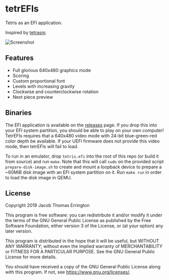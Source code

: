 tetrEFIs
========

Tetris as an EFI application.

Inspired by [tetrasm](https://github.com/programble/tetrasm).

![Screenshot](https://raw.githubusercontent.com/tsani/tetrefis/master/screenshot.png)

Features
--------

* Full glorious 640x480 graphics mode
* Scoring
* Custom proportional font
* Levels with increasing gravity
* Clockwise and counterclockwise rotation
* Next piece preview

Binaries
--------

The EFI application is available on the
[releases](https://github.com/tsani/tetrefis/releases) page.
If you drop this into your EFI system partition, you should be able to play on
your own computer! TetrEFIs requires that a 640x480 video mode with 24-bit
blue-green-red color depth be available. If your UEFI firmware does not provide
this video mode, then tetrEFIs will fail to load.

To run in an emulator, drop `tetris.efi` into the root of this repo (or build it
from source) and run `make`. Note that this will call `sudo` on the provided
script `prepare-disk-image.sh` to create and mount a loopback device to prepare
a ~60MiB disk image with an EFI system partition on it.  Run `make run` in order
to load the disk image in QEMU.

License
-------

Copyright 2019 Jacob Thomas Errington

This program is free software: you can redistribute it and/or modify
it under the terms of the GNU General Public License as published by
the Free Software Foundation, either version 3 of the License, or
(at your option) any later version.

This program is distributed in the hope that it will be useful,
but WITHOUT ANY WARRANTY; without even the implied warranty of
MERCHANTABILITY or FITNESS FOR A PARTICULAR PURPOSE.  See the
GNU General Public License for more details.

You should have received a copy of the GNU General Public License
along with this program.  If not, see <https://www.gnu.org/licenses/>.
